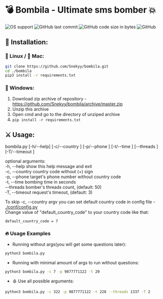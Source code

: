# :bomb: Bombila - Ultimate sms bomber  :boom: 
![OS support](https://img.shields.io/static/v1?label=os&message=windows%2Flinux%2Fmac&color=red&style=for-the-badge)
![GitHub last commit](https://img.shields.io/github/last-commit/Snekyy/bombila?color=orange&style=for-the-badge)
![GitHub code size in bytes](https://img.shields.io/github/languages/code-size/Snekyy/bombila?color=yellow&style=for-the-badge)
![GitHub](https://img.shields.io/github/license/Snekyy/bombila?color=green&style=for-the-badge)

## :scroll: Installation:

### :penguin: Linux / :apple: Mac:
```bash
git clone https://github.com/Snekyy/bombila.git
cd ./bombila
pip3 install -r requirements.txt
```

### :shit: Windows:
1. Download zip archive of repository - https://github.com/Snekyy/bombila/archive/master.zip
2. Unzip this archive
3. Open cmd and go to the directory of unziped archive
4. ```pip install -r requirements.txt```

## :crossed_swords: Usage:
bombila.py [-h/--help] [-c/--country <country-code>] [-p/--phone <phone-number>] [-t/--time <sec>] [--threads <num>] [-T/--timeout <sec>]

optional arguments:</br>
  -h, --help            show this help message and exit</br>
  -c, --country         country code without (+) sign</br>
  -p, --phone           target's phone number without country code</br>
  -t, --time            bombing time in seconds</br>
  --threads             bomber's threads count, (default: 50)</br>
  -T, --timeout         request's timeout, (default: 3)</br>

To skip -c, --country argv you can set default country code in config file - [./conf/config.py](./conf/config.py)</br>
Change value of "default_country_code" to your country code like that:
```python3
default_country_code = 7
```

### :fire: Usage Examples ###
* Running without args(you will get some questions later):
```bash
python3 bombila.py
```
* Running with minimal amount of args to run without questions:
```bash
python3 bombila.py -c 7 -p 9877771122 -t 20
```
* :drop_of_blood: Use all possible arguments:
```bash
python3 bombila.py -c 322 -p 9877771122 -t 228 --threads 1337 -T 2 
```
